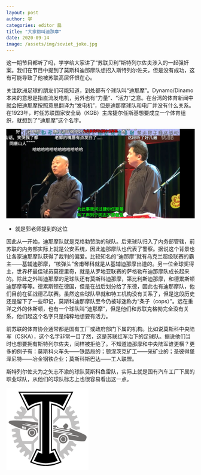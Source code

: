 ```yaml
---
layout: post
author: 学
categories: editor 扁
title: "大家都叫迪那摩"
date: 2020-09-14
image: /assets/img/soviet_joke.jpg
---
```


这一期节目都听了吗，学学给大家讲了“苏联贝利”斯特列尔佐夫涉入的一起强奸案。我们在节目中提到了莫斯科迪那摩队想招入斯特列尔佐夫，但是没有成功，这有可能导致了他被苏联高层怀恨在心。

关注欧洲足球的朋友们可能知道，到处都有个球队叫“迪那摩”。Dynamo/Dinamo本来的意思是指直流发电机，另外也有“力量”、“活力”之意。在台湾的体育新闻中就会把迪那摩按照意思翻译为“发电机”，但是迪那摩球队和电厂并没有什么关系。在1923年，时任苏联国家安全局（KGB）主席捷尔任斯基想要成立一个体育组织，就想到了“迪那摩”这个名字。

![就是郭老师提到的这位](/assets/img/soviet_joke.jpg)
* 就是郭老师提到的这位

因此从一开始，迪那摩队就是克格勃赞助的球队。后来球队归入了内务部管辖，前苏联的内务部实际上就是公安系统，因此迪那摩队也代表了警察。据说这个背景也让各家迪那摩队获得了裁判的偏爱。比较知名的“迪那摩”就有乌克兰超级联赛的霸主——基辅迪那摩，“核弹头”舍甫琴科就是从基辅迪那摩出道的。另一位金球奖得主，世界杯最佳球员莫德里奇，就是从罗地亚联赛的萨格勒布迪那摩队成长起来的。除此之外叫迪那摩的足球队还有莫斯科迪那摩，第比利斯迪那摩，和德累斯顿迪那摩等等。德累斯顿在德国，但是在战后划分给了东德，因此也有迪那摩队，他们目前在征战德乙联赛。虽然这些球队早就和特工机构没有关系了，但是这段历史还是留下了一些印记，莫斯科迪那摩队至今仍被球迷称为“条子（cops）”。远在重洋之外的休斯顿，也有一个球队叫“迪那摩”，但是他们和苏联克格勃完全没有关系，他们起这个名字只是纯粹地想要有活力。

前苏联的体育协会通常都是国有工厂或政府部门下属的机构。比如说莫斯科中央陆军（CSKA），这个名字非常一目了然，这是苏联红军治下的足球队。据说他们当时也想要拥有斯特列尔佐夫，同样被拒绝了。不知道迪那摩和中央陆军谁更横？更多的例子有：莫斯科火车头——铁路局的；顿涅茨克矿工——采矿业的；圣彼得堡泽尼特——冶金钢铁企业；莫斯科斯巴达——工人联盟。

斯特列尔佐夫为之矢志不渝的球队莫斯科鱼雷队，实际上就是国有汽车工厂下属的职业球队，从他们的球队标志上也很容易看出这一点。

![莫斯科鱼雷队队标](/assets/img/220px-Logo_torpedo.png)
